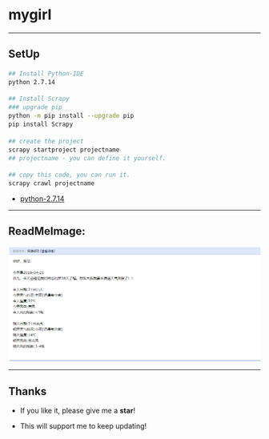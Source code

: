 # mygirl

------

## SetUp
```bash
## Install Python-IDE
python 2.7.14

## Install Scrapy
### upgrade pip
python -m pip install --upgrade pip
pip install Scrapy

## create the project
scrapy startproject projectname
## projectname - you can define it yourself.

## copy this code, you can run it.
scrapy crawl projectname
```

- [python-2.7.14][1]

------

## ReadMeImage:

![ResultImage][2]

------

## Thanks
- If you like it, please give me a **star**!
- This will support me to keep updating!


  [1]: https://www.python.org/downloads/release/python-2714/
  [2]: ./images/readme.png "readme.png"